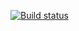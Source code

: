 [![Build status](https://ci.appveyor.com/api/projects/status/ro3fwr8wmxfqb8ss?svg=true)](https://ci.appveyor.com/project/Evgeny257/aqa-3-1)
